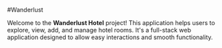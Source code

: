 #Wanderlust

Welcome to the **Wanderlust Hotel** project! This application helps users to explore, view, add, and manage hotel rooms. It's a full-stack web application designed to allow easy interactions and smooth functionality.
